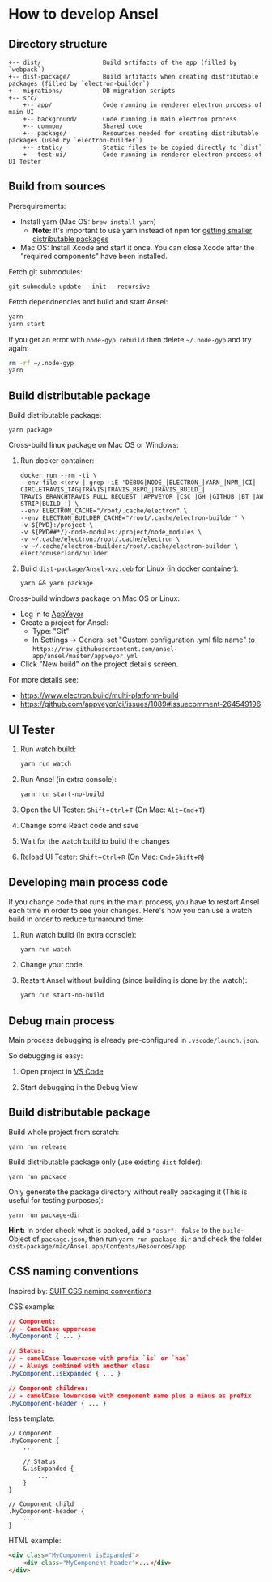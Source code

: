 How to develop Ansel
====================


Directory structure
-------------------

    +-- dist/                 Build artifacts of the app (filled by `webpack`)
    +-- dist-package/         Build artifacts when creating distributable packages (filled by `electron-builder`)
    +-- migrations/           DB migration scripts
    +-- src/
        +-- app/              Code running in renderer electron process of main UI
        +-- background/       Code running in main electron process
        +-- common/           Shared code
        +-- package/          Resources needed for creating distributable packages (used by `electron-builder`)
        +-- static/           Static files to be copied directly to `dist`
        +-- test-ui/          Code running in renderer electron process of UI Tester


Build from sources
------------------

Prerequirements:

  - Install yarn (Mac OS: `brew install yarn`)
    - **Note:** It's important to use yarn instead of npm for
      [getting smaller distributable packages](https://github.com/electron-userland/electron-builder/issues/1147#issuecomment-276284477)
  - Mac OS: Install Xcode and start it once. You can close Xcode after the "required components" have been installed.

Fetch git submodules:

    git submodule update --init --recursive

Fetch dependnencies and build and start Ansel:

```bash
yarn
yarn start
```

If you get an error with `node-gyp rebuild` then delete `~/.node-gyp` and try again:

```bash
rm -rf ~/.node-gyp
yarn
```


Build distributable package
---------------------------

Build distributable package:

    yarn package

Cross-build linux package on Mac OS or Windows:

  1.  Run docker container:

          docker run --rm -ti \
          --env-file <(env | grep -iE 'DEBUG|NODE_|ELECTRON_|YARN_|NPM_|CI|  CIRCLETRAVIS_TAG|TRAVIS|TRAVIS_REPO_|TRAVIS_BUILD_|  TRAVIS_BRANCHTRAVIS_PULL_REQUEST_|APPVEYOR_|CSC_|GH_|GITHUB_|BT_|AWS_|  STRIP|BUILD_') \
          --env ELECTRON_CACHE="/root/.cache/electron" \
          --env ELECTRON_BUILDER_CACHE="/root/.cache/electron-builder" \
          -v ${PWD}:/project \
          -v ${PWD##*/}-node-modules:/project/node_modules \
          -v ~/.cache/electron:/root/.cache/electron \
          -v ~/.cache/electron-builder:/root/.cache/electron-builder \
          electronuserland/builder

  2.  Build `dist-package/Ansel-xyz.deb` for Linux (in docker container):

          yarn && yarn package

Cross-build windows package on Mac OS or Linux:

  - Log in to [AppYeyor](https://www.appveyor.com/)
  - Create a project for Ansel:
    - Type: "Git"
    - In Settings -> General set "Custom configuration .yml file name" to `https://raw.githubusercontent.com/ansel-app/ansel/master/appveyor.yml`
  - Click "New build" on the project details screen.

For more details see:

  - https://www.electron.build/multi-platform-build
  - https://github.com/appveyor/ci/issues/1089#issuecomment-264549196


UI Tester
---------

1. Run watch build:
    ```bash
    yarn run watch
    ```

2. Run Ansel (in extra console):
    ```bash
    yarn run start-no-build
    ```

3. Open the UI Tester: `Shift`+`Ctrl`+`T` (On Mac: `Alt`+`Cmd`+`T`)

4. Change some React code and save

5. Wait for the watch build to build the changes

6. Reload UI Tester: `Shift`+`Ctrl`+`R` (On Mac: `Cmd`+`Shift`+`R`)



Developing main process code
----------------------------

If you change code that runs in the main process, you have to restart Ansel each time in order to see your changes.
Here's how you can use a watch build in order to reduce turnaround time:

1. Run watch build (in extra console):
    ```bash
    yarn run watch
    ```

2. Change your code.

3. Restart Ansel without building (since building is done by the watch):
    ```bash
    yarn run start-no-build
    ```



Debug main process
------------------

Main process debugging is already pre-configured in `.vscode/launch.json`.

So debugging is easy:

1. Open project in [VS Code](https://code.visualstudio.com/)

2. Start debugging in the Debug View



Build distributable package
---------------------------

Build whole project from scratch:

    yarn run release

Build distributable package only (use existing `dist` folder):

    yarn run package

Only generate the package directory without really packaging it (This is useful for testing purposes):

    yarn run package-dir

**Hint:** In order check what is packed, add a `"asar": false` to the `build`-Object of `package.json`, then run
`yarn run package-dir` and check the folder `dist-package/mac/Ansel.app/Contents/Resources/app`



CSS naming conventions
----------------------

Inspired by: [SUIT CSS naming conventions](https://github.com/suitcss/suit/blob/master/doc/naming-conventions.md)

CSS example:

```css
// Component:
// - CamelCase uppercase
.MyComponent { ... }

// Status:
// - camelCase lowercase with prefix `is` or `has`
// - Always combined with another class
.MyComponent.isExpanded { ... }

// Component children:
// - camelCase lowercase with component name plus a minus as prefix
.MyComponent-header { ... }
```

less template:

```less
// Component
.MyComponent {
    ...

    // Status
    &.isExpanded {
        ...
    }
}

// Component child
.MyComponent-header {
    ...
}
```

HTML example:

```html
<div class="MyComponent isExpanded">
    <div class="MyComponent-header">...</div>
</div>
```
